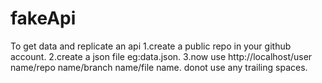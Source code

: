 # fakeApi
To get data and replicate an api
1.create a public repo in your github account.
2.create a json file eg:data.json.
3.now use http://localhost/user name/repo name/branch name/file name.
donot use any trailing spaces.
